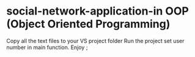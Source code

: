 # social-network-application-in OOP (Object Oriented Programming)
Copy all the text files to your VS project folder 
Run the project
set user number in main function. Enjoy ;
